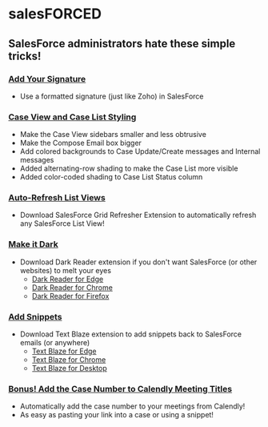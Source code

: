 # salesFORCED
## SalesForce administrators hate these simple tricks!

### [Add Your Signature](signatures)
- Use a formatted signature (just like Zoho) in SalesForce
### [Case View and Case List Styling](stylus)
- Make the Case View sidebars smaller and less obtrusive  
- Make the Compose Email box bigger
- Add colored backgrounds to Case Update/Create messages and Internal messages
- Added alternating-row shading to make the Case List more visible
- Added color-coded shading to Case List Status column
### [Auto-Refresh List Views](https://chromewebstore.google.com/detail/salesforce-grid-refresher/diomdeebfkekpekdigoijgmfgononkhp)
- Download SalesForce Grid Refresher Extension to automatically refresh any SalesForce List View!
### [Make it Dark](https://darkreader.org)
- Download Dark Reader extension if you don't want SalesForce (or other websites) to melt your eyes
  - [Dark Reader for Edge](https://microsoftedge.microsoft.com/addons/detail/dark-reader/ifoakfbpdcdoeenechcleahebpibofpc)
  - [Dark Reader for Chrome](https://chromewebstore.google.com/detail/dark-reader/eimadpbcbfnmbkopoojfekhnkhdbieeh?hl=en-US)
  - [Dark Reader for Firefox](https://addons.mozilla.org/en-US/firefox/addon/darkreader/)
### [Add Snippets](https://blaze.today)
- Download Text Blaze extension to add snippets back to SalesForce emails (or anywhere)
  - [Text Blaze for Edge](https://microsoftedge.microsoft.com/addons/detail/text-blaze-templates-and/fephhmmlanlhoiaphlodlhbmbnkmkckn)
  - [Text Blaze for Chrome](https://chromewebstore.google.com/detail/text-blaze-templates-and/idgadaccgipmpannjkmfddolnnhmeklj?hl=en-US)
  - [Text Blaze for Desktop](https://apps.microsoft.com/detail/9pl9khlvrqqx)
### [Bonus! Add the Case Number to Calendly Meeting Titles](calendly/README.md)
  - Automatically add the case number to your meetings from Calendly!
  - As easy as pasting your link into a case or using a snippet!

